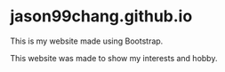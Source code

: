 # jason99chang.github.io

This is my website made using Bootstrap.

This website was made to show my interests and hobby.

